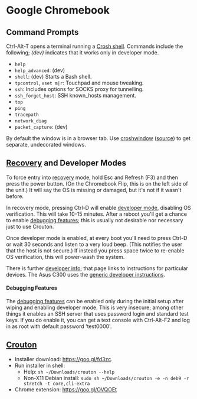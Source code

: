 Google Chromebook
=================

Command Prompts
---------------

Ctrl-Alt-T opens a terminal running a [Crosh shell]. Commands include
the following; _(dev)_ indicates that it works only in developer mode.

* `help`
* `help_advanced`: (dev)
* `shell`: (dev) Starts a Bash shell.
* `tpcontrol`, `xset m|r`: Touchpad and mouse tweaking.
* `ssh`: Includes options for SOCKS proxy for tunnelling.
* `ssh_forget_host`: SSH known_hosts management.
* `top`
* `ping`
* `tracepath`
* `network_diag`
* `packet_capture`: (dev)

By default the window is in a browser tab. Use [croshwindow]
([source]) to get separate, undecorated windows.



[Recovery] and Developer Modes
------------------------------

To force entry into [recovery] mode, hold Esc and Refresh (F3) and then
press the power button. (On the Chromebook Flip, this is on the left
side of the unit.) It will say the OS is missing or damaged, but it's
not if it wasn't before.

In recovery mode, pressing Ctrl-D will enable [developer
mode][generic], disabling OS verification. This will take 10-15
minutes. After a reboot you'll get a chance to enable [debugging
features]; this is usually not desirable nor necessary just to use
Crouton.

Once developer mode is enabled, at every boot you'll need to press
Ctrl-D or wait 30 seconds and listen to a very loud beep. (This
notifies the user that the host is not secure.) If instead you press
space twice to re-enable OS verification, this will power-wash the
system.

There is further [developer info]; that page links to instructions for
particular devices. The Asus C300 uses the [generic developer
instructions][generic].

#### Debugging Features

The [debugging features] can be enabled only during the initial setup
after wiping and enabling developer mode. This is very insecure; among
other things it enables an SSH server that uses password login and
standard test keys. If you do enable it, you can get a text console
with Ctrl-Alt-F2 and log in as root with default password 'test0000'.


[Crouton]
---------

* Installer download: <https://goo.gl/fd3zc>.
* Run installer in shell:
  * Help: `sh ~/Downloads/crouton --help`
  * Non-X11 Debian install:
    `sudo sh ~/Downloads/crouton -e -n deb9 -r stretch -t core,cli-extra`
* Chrome extension: <https://goo.gl/OVQOEt>



[crosh shell]: https://www.howtogeek.com/170648/10-commands-included-in-chrome-oss-hidden-crosh-shell/
[croshwindow]: https://chrome.google.com/webstore/detail/crosh-window/nhbmpbdladcchdhkemlojfjdknjadhmh
[crouton]: https://github.com/dnschneid/crouton
[debugging features]: http://www.chromium.org/chromium-os/how-tos-and-troubleshooting/debugging-features
[developer info]: http://www.chromium.org/chromium-os/developer-information-for-chrome-os-devices
[generic]: http://www.chromium.org/a/chromium.org/dev/chromium-os/developer-information-for-chrome-os-devices/generic
[recovery]: https://support.google.com/chromebook/answer/1080595
[source]: https://github.com/adlr/croshwindow
